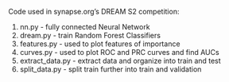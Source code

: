 Code used in synapse.org’s DREAM S2 competition:


1. nn.py	   - fully connected Neural Network
2. dream.py	   - train Random Forest Classifiers
3. features.py	   - used to plot features of importance
4. curves.py	   - used to plot ROC and PRC curves and find AUCs
5. extract_data.py - extract data and organize into train and test
6. split_data.py   - split train further into train and validation